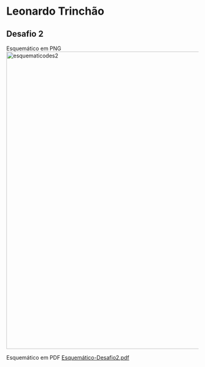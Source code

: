 # Leonardo Trinchão
## Desafio 2

Esquemático em PNG
<img width="779" alt="esquematicodes2" src="https://user-images.githubusercontent.com/91787631/166119563-b277f1d2-6d57-4375-a6a5-ae5729c8ed77.png">

Esquemático em PDF
[Esquemático-Desafio2.pdf](https://github.com/the-last-question/leonardotrinchao_repository/files/8597653/Esquematico-Desafio2.pdf)
